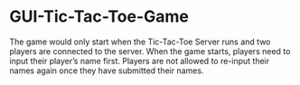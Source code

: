 # GUI-Tic-Tac-Toe-Game

The game would only start when the Tic-Tac-Toe Server runs and two players are connected to the server. When the game starts, players need to input their player’s name first. Players are not allowed to re-input their names again once they have submitted their names.
